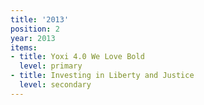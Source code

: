 ```yaml
---
title: '2013'
position: 2
year: 2013
items:
- title: Yoxi 4.0 We Love Bold
  level: primary
- title: Investing in Liberty and Justice
  level: secondary
---
```


